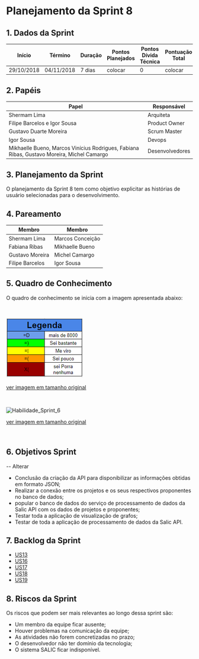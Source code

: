 ---
---

# Planejamento da Sprint 8

## 1. Dados da Sprint 

| Início | Término | Duração | Pontos Planejados | Pontos Dívida Técnica | Pontuação Total |
|----------|----------|----------|----------|----------|----------|
| 29/10/2018 | 04/11/2018 | 7 dias | colocar | 0 | colocar |


## 2. Papéis 

|    Papel |     Responsável |
|-----|-----|
| Shermam Lima | Arquiteta |
| Filipe Barcelos e Igor Sousa | Product Owner |
| Gustavo Duarte Moreira | Scrum Master |
| Igor Sousa | Devops |
| Mikhaelle Bueno, Marcos Vinícius Rodrigues, Fabiana Ribas, Gustavo Moreira, Michel Camargo | Desenvolvedores |

## 3. Planejamento da Sprint

O planejamento da Sprint 8 tem como  objetivo explicitar as histórias de usuário selecionadas para o desenvolvimento. 

## 4. Pareamento 

| Membro  | Membro |
|---|---|
| Shermam Lima | Marcos Conceição |
| Fabiana Ribas |  Mikhaelle Bueno |
| Gustavo Moreira | Michel Camargo |
| Filipe Barcelos | Igor Sousa |

## 5. Quadro de Conhecimento 
O quadro de conhecimento se inicia com a imagem apresentada abaixo:

<br>


![Legenda](image_Sprint3/Legenda.png)

[ver imagem em tamanho original](https://fga-eps-mds.github.io/2018.2-NaturalSearch/docs/resultado_sprint/image_Sprint3/Legenda.png)

<br>

![Habilidade_Sprint_6](image_Sprint6/Habilidade_Sprint_5.png)



[ver imagem em tamanho original](https://fga-eps-mds.github.io/2018.2-NaturalSearch/docs/resultado_sprint/image_Sprint6/Habilidade_Sprint_5.png)

<br>


## 6. Objetivos Sprint
-- Alterar
* Conclusão da criação da API para disponibilizar as informações obtidas em formato JSON;
* Realizar a conexão entre os projetos e os seus respectivos proponentes no banco de dados;
* popular o banco de dados do serviço de processamento de dados da Salic API com os dados de projetos e proponentes;
* Testar toda a aplicação de visualização de grafos;
* Testar de toda a aplicação de processamento de dados da Salic API.

## 7. Backlog da Sprint

- [US13](https://github.com/fga-eps-mds/2018.2-NaturalSearch/issues/128)
- [US16](https://github.com/fga-eps-mds/2018.2-NaturalSearch/issues/136)
- [US17](https://github.com/fga-eps-mds/2018.2-NaturalSearch/issues/137)
- [US18](https://github.com/fga-eps-mds/2018.2-NaturalSearch/issues/138)
- [US19](https://github.com/fga-eps-mds/2018.2-NaturalSearch/issues/139)

## 8. Riscos da Sprint

Os riscos que podem ser mais relevantes ao longo dessa sprint são:

* Um membro da equipe ficar ausente;
* Houver problemas na comunicação da equipe;
* As atividades não forem concretizadas no prazo;
* O desenvolvedor não ter domínio da tecnologia;
* O sistema SALIC ficar indisponível.

